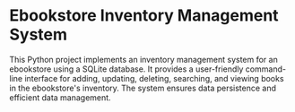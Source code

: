 # Ebookstore Inventory Management System
This Python project implements an inventory management system for an ebookstore using a SQLite database. It provides a user-friendly command-line interface for adding, updating, deleting, searching, and viewing books in the ebookstore's inventory. The system ensures data persistence and efficient data management.

